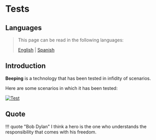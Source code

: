 # Tests

## Languages

> This page can be read in the following languages:
>  
> [English](https://docs.beeping.io/tests) | [Spanish](https://docs-es.beeping.io/tests)

## Introduction

**Beeping** is a technology that has been tested in infidity of scenarios.

Here are some scenarios in which it has been tested:

[![Test](/assets/images/deck/beeping.017.jpeg)](/assets/images/deck/beeping.017.jpeg)

## Quote

!!! quote "Bob Dylan"
    I think a hero is the one who understands the responsibility that comes with his freedom.